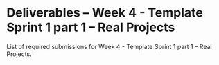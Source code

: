 # Deliverables – Week 4 - Template Sprint 1 part 1 – Real Projects

List of required submissions for Week 4 - Template Sprint 1 part 1 – Real Projects.